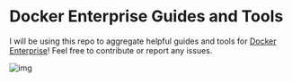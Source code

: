 # Docker Enterprise Guides and Tools

I will be using this repo to aggregate helpful guides and tools for [Docker Enterprise](https://www.docker.com/products/docker-enterprise)! Feel free to contribute or report any issues.

![img](https://www.docker.com/sites/default/files/d8/styles/large/public/2018-11/freedom-1200.png?itok=GQEJ85E6)
